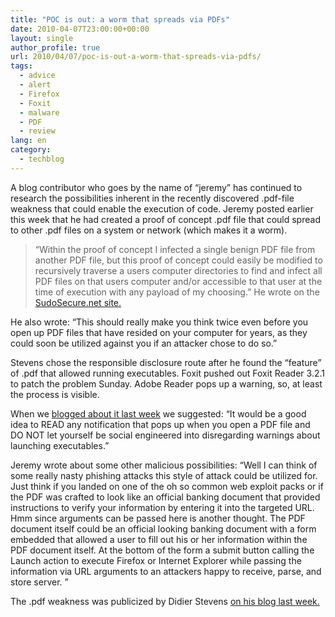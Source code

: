 ```yaml
---
title: "POC is out: a worm that spreads via PDFs"
date: 2010-04-07T23:00:00+00:00
layout: single
author_profile: true
url: 2010/04/07/poc-is-out-a-worm-that-spreads-via-pdfs/
tags:
  - advice
  - alert
  - Firefox
  - Foxit
  - malware
  - PDF
  - review
lang: en
category: 
  - techblog
---
```

A blog contributor who goes by the name of “jeremy” has continued to research the possibilities inherent in the recently discovered .pdf-file weakness that could enable the execution of code. Jeremy posted earlier this week that he had created a proof of concept .pdf file that could spread to other .pdf files on a system or network (which makes it a worm).

> “Within the proof of concept I infected a single benign PDF file from another PDF file, but this proof of concept could easily be modified to recursively traverse a users computer directories to find and infect all PDF files on that users computer and/or accessible to that user at the time of execution with any payload of my choosing.”
He wrote on the [SudoSecure.net site.](http://www.sudosecure.net/archives/644)

He also wrote: “This should really make you think twice even before you open up PDF files that have resided on your computer for years, as they could soon be utilized against you if an attacker chose to do so.”

Stevens chose the responsible disclosure route after he found the “feature” of .pdf that allowed running executables. Foxit pushed out Foxit Reader 3.2.1 to patch the problem Sunday. Adobe Reader pops up a warning, so, at least the process is visible.

When we  [blogged about it last week](http://boelectronic.blogspot.com/2010/03/running-executables-in-pdf-its-feature.html) we suggested: “It would be a good idea to READ any notification that pops up when you open a PDF file and DO NOT let yourself be social engineered into disregarding warnings about launching executables.”

Jeremy wrote about some other malicious possibilities: “Well I can think of some really nasty phishing attacks this style of attack could be utilized for. Just think if you landed on one of the oh so common web exploit packs or if the PDF was crafted to look like an official banking document that provided instructions to verify your information by entering it into the targeted URL. Hmm since arguments can be passed here is another thought. The PDF document itself could be an official looking banking document with a form embedded that allowed a user to fill out his or her information within the PDF document itself. At the bottom of the form a submit button calling the Launch action to execute Firefox or Internet Explorer while passing the information via URL arguments to an attackers happy to receive, parse, and store server. ”

The .pdf weakness was publicized by Didier Stevens [on his blog last week.](http://blog.didierstevens.com/2010/03/29/escape-from-pdf/)
